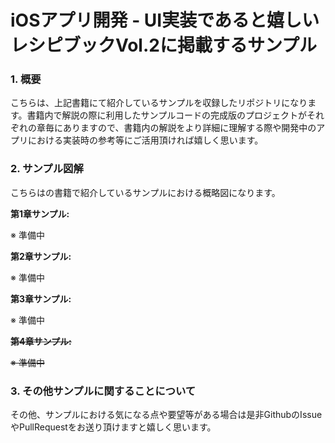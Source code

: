 # iOSアプリ開発 - UI実装であると嬉しいレシピブックVol.2に掲載するサンプル

### 1. 概要

こちらは、上記書籍にて紹介しているサンプルを収録したリポジトリになります。書籍内で解説の際に利用したサンプルコードの完成版のプロジェクトがそれぞれの章毎にありますので、書籍内の解説をより詳細に理解する際や開発中のアプリにおける実装時の参考等にご活用頂ければ嬉しく思います。

### 2. サンプル図解

こちらはの書籍で紹介しているサンプルにおける概略図になります。

__第1章サンプル:__

※ 準備中

__第2章サンプル:__

※ 準備中

__第3章サンプル:__

※ 準備中

~~__第4章サンプル:__~~

~~※ 準備中~~

### 3. その他サンプルに関することについて

その他、サンプルにおける気になる点や要望等がある場合は是非GithubのIssueやPullRequestをお送り頂けますと嬉しく思います。

